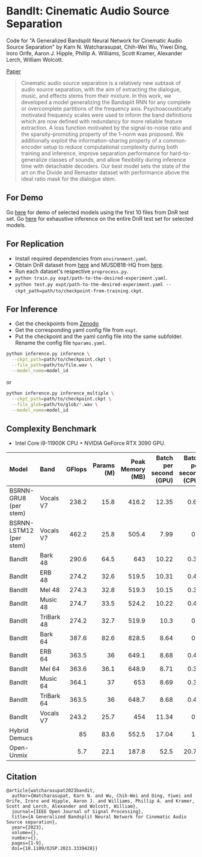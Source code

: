 # BandIt: Cinematic Audio Source Separation
Code for "A Generalized Bandsplit Neural Network for Cinematic Audio Source Separation" by Karn N. Watcharasupat, Chih-Wei Wu, Yiwei Ding, Iroro Orife, Aaron J. Hipple, Phillip A. Williams, Scott Kramer, Alexander Lerch, William Wolcott. 

[Paper](https://ieeexplore.ieee.org/document/10342812)

> Cinematic audio source separation is a relatively new subtask of audio source separation, with the aim of extracting the dialogue, music, and effects stems from their mixture. In this work, we developed a model generalizing the Bandsplit RNN for any complete or overcomplete partitions of the frequency axis. Psychoacoustically motivated frequency scales were used to inform the band definitions which are now defined with redundancy for more reliable feature extraction. A loss function motivated by the signal-to-noise ratio and the sparsity-promoting property of the 1-norm was proposed. We additionally exploit the information-sharing property of a common-encoder setup to reduce computational complexity during both training and inference, improve separation performance for hard-to-generalize classes of sounds, and allow flexibility during inference time with detachable decoders. Our best model sets the state of the art on the Divide and Remaster dataset with performance above the ideal ratio mask for the dialogue stem.

## For Demo
Go [here](https://karnwatcharasupat.github.io/bandit-demo/) for demo of selected models using the first 10 files from DnR test set. Go [here](https://zenodo.org/records/10119822) for exhaustive inference on the entire DnR test set for selected models. 

## For Replication

- Install required dependencies from `environment.yaml`.
- Obtain DnR dataset from [here](https://zenodo.org/records/5574713) and MUSDB18-HQ from [here](https://sigsep.github.io/datasets/musdb.html).
- Run each dataset's respective `proprocess.py`.
- `python train.py expt/path-to-the-desired-experiment.yaml`.
- `python test.py expt/path-to-the-desired-experiment.yaml --ckpt_path=path/to/checkpoint-from-training.ckpt`.

## For Inference

- Get the checkpoints from [Zenodo](https://zenodo.org/records/10160698)
- Get the corresponding yaml config file from `expt`.
- Put the checkpoint and the yaml config file into the same subfolder. Rename the config file `hparams.yaml`.

```bash
python inference.py inference \
  --ckpt_path=path/to/checkpoint.ckpt \
  --file_path=path/to/file.wav \
  --model_name=model_id
```
or

```bash
python inference.py inference_multiple \
  --ckpt_path=path/to/checkpoint.ckpt \
  --file_glob=path/to/glob/*.wav \
  --model_name=model_id
```

## Complexity Benchmark
- Intel Core i9-11900K CPU + NVIDIA GeForce RTX 3090 GPU.

| Model         | Band       |   GFlops |   Params (M) |   Peak Memory (MB) |   Batch per second (GPU) |   Batch per second (CPU) |   GPU speedup |
|:--------------|:-----------|--------:|---------:|--------------:|------------------------:|-----------------------:|---------------:|
| BSRNN-GRU8 (per stem)   | Vocals V7  |   238.2 |     15.8 |         416.2 |                   12.35 |                   0.61 |           20.2 |
| BSRNN-LSTM12 (per stem) | Vocals V7  |   462.2 |     25.8 |         505.4 |                    7.99 |                   0.6  |           13.4 |
| BandIt        | Bark 48    |   290.6 |     64.5 |         643   |                   10.22 |                   0.39 |           26.1 |
| BandIt        | ERB 48     |   274.2 |     32.6 |         519.5 |                   10.31 |                   0.41 |           25   |
| BandIt        | Mel 48     |   274.3 |     32.8 |         519.3 |                   10.15 |                   0.38 |           26.6 |
| BandIt        | Music 48   |   274.7 |     33.5 |         524.2 |                   10.22 |                   0.43 |           23.5 |
| BandIt        | TriBark 48 |   274.2 |     32.7 |         519.9 |                   10.3  |                   0.4  |           25.5 |
| BandIt        | Bark 64    |   387.6 |     82.6 |         828.5 |                    8.64 |                   0.4  |           21.9 |
| BandIt        | ERB 64     |   363.5 |     36   |         649.1 |                    8.68 |                   0.42 |           20.7 |
| BandIt        | Mel 64     |   363.6 |     36.1 |         648.9 |                    8.71 |                   0.32 |           27.2 |
| BandIt        | Music 64   |   364.1 |     37   |         653   |                    8.69 |                   0.31 |           27.7 |
| BandIt        | TriBark 64 |   363.5 |     36   |         648.7 |                    8.68 |                   0.42 |           20.6 |
| BandIt        | Vocals V7  |   243.2 |     25.7 |         454   |                   11.34 |                   0.6  |           18.8 |
| Hybrid Demucs |            |    85   |     83.6 |         552.5 |                   17.04 |                   1.1  |           15.5 |
| Open-Unmix    |            |     5.7 |     22.1 |         187.8 |                   52.5  |                  20.77 |            2.5 |

## Citation

```
@article{watcharasupat2023bandit,
  author={Watcharasupat, Karn N. and Wu, Chih-Wei and Ding, Yiwei and Orife, Iroro and Hipple, Aaron J. and Williams, Phillip A. and Kramer, Scott and Lerch, Alexander and Wolcott, William},
  journal={IEEE Open Journal of Signal Processing}, 
  title={A Generalized Bandsplit Neural Network for Cinematic Audio Source separation}, 
  year={2023},
  volume={},
  number={},
  pages={1-9},
  doi={10.1109/OJSP.2023.3339428}}
```
